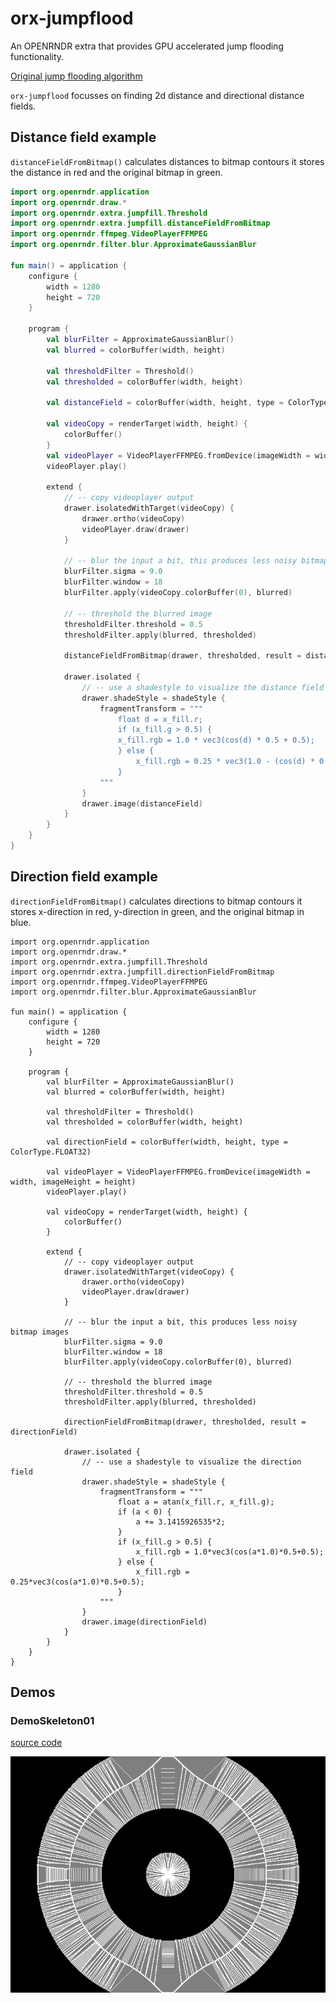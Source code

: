 # orx-jumpflood

An OPENRNDR extra that provides GPU accelerated jump flooding functionality.

[Original jump flooding algorithm](https://www.comp.nus.edu.sg/~tants/jfa.html)

`orx-jumpflood` focusses on finding 2d distance and directional distance fields.

## Distance field example

`distanceFieldFromBitmap()` calculates distances to bitmap contours it stores
the distance in red and the original bitmap in green.


````kotlin
import org.openrndr.application
import org.openrndr.draw.*
import org.openrndr.extra.jumpfill.Threshold
import org.openrndr.extra.jumpfill.distanceFieldFromBitmap
import org.openrndr.ffmpeg.VideoPlayerFFMPEG
import org.openrndr.filter.blur.ApproximateGaussianBlur

fun main() = application {
    configure {
        width = 1280
        height = 720
    }

    program {
        val blurFilter = ApproximateGaussianBlur()
        val blurred = colorBuffer(width, height)

        val thresholdFilter = Threshold()
        val thresholded = colorBuffer(width, height)

        val distanceField = colorBuffer(width, height, type = ColorType.FLOAT32)

        val videoCopy = renderTarget(width, height) {
            colorBuffer()
        }
        val videoPlayer = VideoPlayerFFMPEG.fromDevice(imageWidth = width, imageHeight = height)
        videoPlayer.play()

        extend {
            // -- copy videoplayer output
            drawer.isolatedWithTarget(videoCopy) {
                drawer.ortho(videoCopy)
                videoPlayer.draw(drawer)
            }

            // -- blur the input a bit, this produces less noisy bitmap images
            blurFilter.sigma = 9.0
            blurFilter.window = 18
            blurFilter.apply(videoCopy.colorBuffer(0), blurred)

            // -- threshold the blurred image
            thresholdFilter.threshold = 0.5
            thresholdFilter.apply(blurred, thresholded)

            distanceFieldFromBitmap(drawer, thresholded, result = distanceField)

            drawer.isolated {
                // -- use a shadestyle to visualize the distance field
                drawer.shadeStyle = shadeStyle {
                    fragmentTransform = """
                        float d = x_fill.r;
                        if (x_fill.g > 0.5) { 
                        x_fill.rgb = 1.0 * vec3(cos(d) * 0.5 + 0.5);
                        } else {
                            x_fill.rgb = 0.25 * vec3(1.0 - (cos(d) * 0.5 + 0.5));
                        }
                    """
                }
                drawer.image(distanceField)
            }
        }
    }
}
````

## Direction field example

`directionFieldFromBitmap()` calculates directions to bitmap contours it stores
x-direction in red, y-direction in green, and the original bitmap in blue.


```
import org.openrndr.application
import org.openrndr.draw.*
import org.openrndr.extra.jumpfill.Threshold
import org.openrndr.extra.jumpfill.directionFieldFromBitmap
import org.openrndr.ffmpeg.VideoPlayerFFMPEG
import org.openrndr.filter.blur.ApproximateGaussianBlur

fun main() = application {
    configure {
        width = 1280
        height = 720
    }

    program {
        val blurFilter = ApproximateGaussianBlur()
        val blurred = colorBuffer(width, height)

        val thresholdFilter = Threshold()
        val thresholded = colorBuffer(width, height)

        val directionField = colorBuffer(width, height, type = ColorType.FLOAT32)

        val videoPlayer = VideoPlayerFFMPEG.fromDevice(imageWidth = width, imageHeight = height)
        videoPlayer.play()

        val videoCopy = renderTarget(width, height) {
            colorBuffer()
        }

        extend {
            // -- copy videoplayer output
            drawer.isolatedWithTarget(videoCopy) {
                drawer.ortho(videoCopy)
                videoPlayer.draw(drawer)
            }

            // -- blur the input a bit, this produces less noisy bitmap images
            blurFilter.sigma = 9.0
            blurFilter.window = 18
            blurFilter.apply(videoCopy.colorBuffer(0), blurred)

            // -- threshold the blurred image
            thresholdFilter.threshold = 0.5
            thresholdFilter.apply(blurred, thresholded)

            directionFieldFromBitmap(drawer, thresholded, result = directionField)

            drawer.isolated {
                // -- use a shadestyle to visualize the direction field
                drawer.shadeStyle = shadeStyle {
                    fragmentTransform = """
                        float a = atan(x_fill.r, x_fill.g);
                        if (a < 0) {
                            a += 3.1415926535*2;
                        }
                        if (x_fill.g > 0.5) { 
                            x_fill.rgb = 1.0*vec3(cos(a*1.0)*0.5+0.5);
                        } else {
                            x_fill.rgb = 0.25*vec3(cos(a*1.0)*0.5+0.5);
                        }
                    """
                }
                drawer.image(directionField)
            }
        }
    }
}
```
<!-- __demos__ -->
## Demos
### DemoSkeleton01
[source code](src/demo/kotlin/DemoSkeleton01.kt)

![DemoSkeleton01Kt](https://raw.githubusercontent.com/openrndr/orx/media/orx-jumpflood/images/DemoSkeleton01Kt.png)
